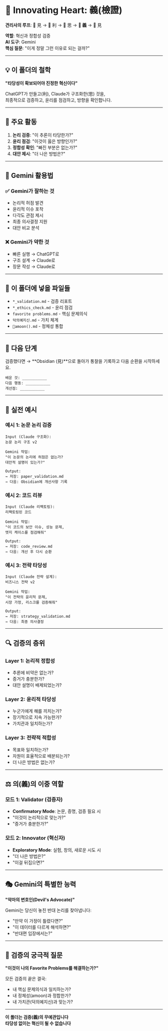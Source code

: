 # 🐢 Innovating Heart: 義(檢證)

**견리사의 루프**: 👾 見 → 🐙 利 → 🐅 思 → **🐢 義** → 👾 見

**역할**: 혁신과 정합성 검증  
**AI 도구**: Gemini  
**핵심 질문**: "이게 정말 그런 이유로 되는 걸까?"

---

## 💡 이 폴더의 철학

**"타당성이 확보되어야 진정한 혁신이다"**

ChatGPT가 만들고(利), Claude가 구조화한(思) 것을,  
최종적으로 검증하고, 윤리를 점검하고, 방향을 확인합니다.

---

## 📝 주요 활동

1. **논리 검증**: "이 추론이 타당한가?"
2. **윤리 점검**: "이것이 옳은 방향인가?"
3. **정합성 확인**: "빠진 부분은 없는가?"
4. **대안 제시**: "더 나은 방법은?"

---

## 🎯 Gemini 활용법

### ✅ Gemini가 잘하는 것
- 논리적 허점 발견
- 윤리적 이슈 포착
- 다각도 관점 제시
- 최종 의사결정 지원
- 대안 비교 분석

### ❌ Gemini가 약한 것
- 빠른 실행 → ChatGPT로
- 구조 설계 → Claude로
- 장문 작성 → Claude로

---

## 📂 이 폴더에 넣을 파일들

- `*_validation.md` - 검증 리포트
- `*_ethics_check.md` - 윤리 점검
- `favorite problems.md` - 핵심 문제의식
- `덕의예지신.md` - 가치 체계
- `🌙amoon().md` - 정체성 통합

---

## 🔄 다음 단계

검증했다면 → **Obsidian (見)**으로 돌아가 통찰을 기록하고 다음 순환을 시작하세요.

```
배운 것: ___________
다음 행동: ___________
개선점: ___________
```

---

## 🎨 실전 예시

### 예시 1: 논문 논리 검증
```
Input (Claude 구조화):
논문 논리 구조 v2

Gemini 작업:
"이 논문의 논리에 허점은 없는가?
대안적 설명이 있는가?"

Output:
→ 저장: paper_validation.md
→ 다음: Obsidian에 개선사항 기록
```

### 예시 2: 코드 리뷰
```
Input (Claude 리팩토링):
리팩토링된 코드

Gemini 작업:
"이 코드의 보안 이슈, 성능 문제,
엣지 케이스를 점검해줘"

Output:
→ 저장: code_review.md
→ 다음: 개선 후 다시 순환
```

### 예시 3: 전략 타당성
```
Input (Claude 전략 설계):
비즈니스 전략 v2

Gemini 작업:
"이 전략의 윤리적 문제,
시장 가정, 리스크를 검증해줘"

Output:
→ 저장: strategy_validation.md
→ 다음: 최종 의사결정
```

---

## 🔍 검증의 층위

### Layer 1: 논리적 정합성
- 추론에 비약은 없는가?
- 증거가 충분한가?
- 대안 설명이 배제되었는가?

### Layer 2: 윤리적 타당성
- 누군가에게 해를 끼치는가?
- 장기적으로 지속 가능한가?
- 가치관과 일치하는가?

### Layer 3: 전략적 적합성
- 목표와 일치하는가?
- 자원이 효율적으로 배분되는가?
- 더 나은 방법은 없는가?

---

## ⚖️ 의(義)의 이중 역할

### 모드 1: Validator (검증자)
- **Confirmatory Mode**: 논문, 증명, 검증 필요 시
- "이것이 논리적으로 맞는가?"
- "증거가 충분한가?"

### 모드 2: Innovator (혁신자)
- **Exploratory Mode**: 실험, 창의, 새로운 시도 시
- "더 나은 방법은?"
- "이걸 뒤집으면?"

---

## 🎭 Gemini의 특별한 능력

**"악마의 변호인(Devil's Advocate)"**

Gemini는 당신이 놓친 반대 논리를 찾아냅니다:
- "만약 이 가정이 틀렸다면?"
- "이 데이터를 다르게 해석하면?"
- "반대편 입장에서는?"

---

## 🌟 검증의 궁극적 질문

**"이것이 나의 Favorite Problems를 해결하는가?"**

모든 검증의 끝은 결국:
- 내 핵심 문제의식과 일치하는가?
- 내 정체성(amoon)과 정합한가?
- 내 가치관(덕의예지신)과 맞는가?

---

**이 폴더는 검증(義)의 무예관입니다**  
**타당성 없이는 혁신이 될 수 없습니다**
